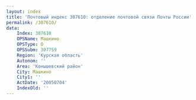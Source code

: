 ```yaml
---
layout: index
title: 'Почтовый индекс 307610: отделение почтовой связи Почты России'
permalink: /307610/
data:
    Index: 307610
    OPSName: Машкино
    OPSType: О
    OPSSubm: 307759
    Region: 'Курская область'
    Autonom: ''
    Area: 'Конышевский район'
    City: Машкино
    City1: ''
    ActDate: '20050704'
    IndexOld: ''
---
```

